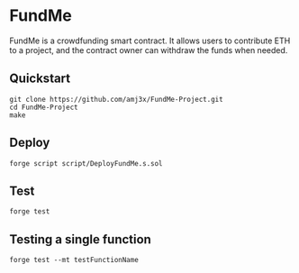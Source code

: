 # FundMe 
FundMe is a crowdfunding smart contract. It allows users to contribute ETH to a project, and the contract owner can withdraw the funds when needed.

## Quickstart
```
git clone https://github.com/amj3x/FundMe-Project.git
cd FundMe-Project
make
```

## Deploy
```
forge script script/DeployFundMe.s.sol
```

## Test
```
forge test
```
## Testing a single function
```
forge test --mt testFunctionName
```
